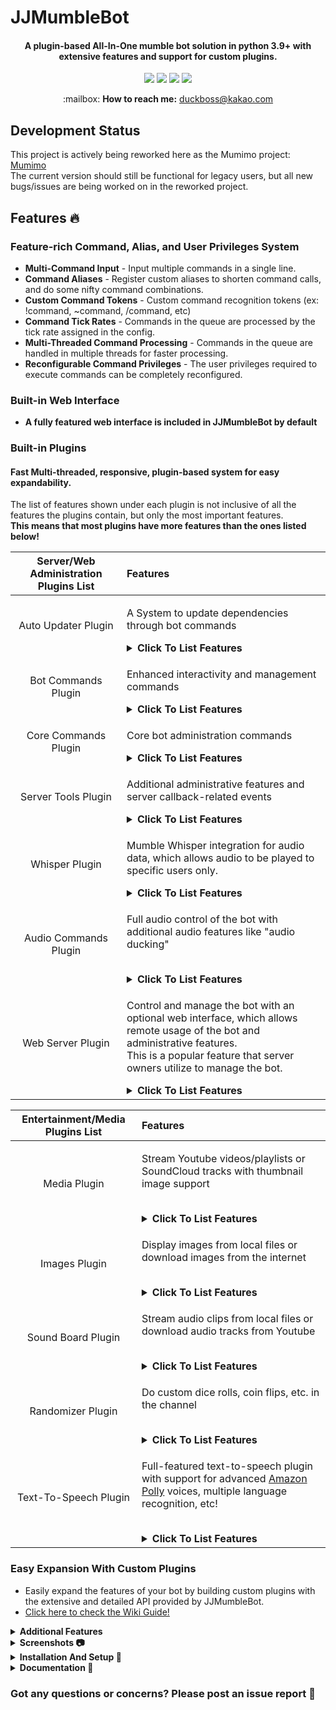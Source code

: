 # JJMumbleBot
<h4 align="center">A plugin-based All-In-One mumble bot solution in python 3.9+ with extensive features and support for custom plugins.</h4>
<p align="center">
  <a href="https://github.com/DuckBoss/JJMumbleBot/releases/latest"><img src="https://img.shields.io/github/release/DuckBoss/JJMumbleBot.svg"></a>
  <a href="https://github.com/DuckBoss/JJMumbleBot/blob/master/LICENSE"><img src="https://img.shields.io/badge/License-GPL-blue.svg"></a>
  <a href="https://www.codefactor.io/repository/github/duckboss/jjmumblebot"><img src="https://www.codefactor.io/repository/github/duckboss/jjmumblebot/badge"></a>
  <a href="https://travis-ci.com/DuckBoss/JJMumbleBot"><img src="https://travis-ci.com/DuckBoss/JJMumbleBot.svg?branch=master"></a><br>
</p>
<p align="center">
  :mailbox: <b>How to reach me:</b> <a href="mailto:duckboss@kakao.com" alt="duckboss@kakao.com">duckboss@kakao.com</a><br>
</p>


  ## Development Status
  This project is actively being reworked here as the Mumimo project: [Mumimo](https://github.com/DuckBoss/Mumimo)<br>
  The current version should still be functional for legacy users, but all new bugs/issues are being worked on in the reworked project.

  ## Features  🔥


  ### Feature-rich Command, Alias, and User Privileges System
  - <b>Multi-Command Input</b> - Input multiple commands in a single line.
  - <b>Command Aliases</b> - Register custom aliases to shorten command calls, and do some nifty command combinations.
  - <b>Custom Command Tokens</b> - Custom command recognition tokens (ex: !command, ~command, /command, etc)
  - <b>Command Tick Rates</b> - Commands in the queue are processed by the tick rate assigned in the config.
  - <b>Multi-Threaded Command Processing</b> - Commands in the queue are handled in multiple threads for faster processing.
  - <b>Reconfigurable Command Privileges</b> - The user privileges required to execute commands can be completely reconfigured.

  ### Built-in Web Interface
  - <b>A fully featured web interface is included in JJMumbleBot by default</b>

  ### Built-in Plugins
  #### Fast Multi-threaded, responsive, plugin-based system for easy expandability.
  The list of features shown under each plugin is not inclusive of all the features the plugins contain,
  but only the most important features.<br/>
  **This means that most plugins have more features than the ones listed below!**
  
  | Server/Web Administration Plugins List | Features |
  | :---: | :--- |
  | Auto Updater Plugin | <p>A System to update dependencies through bot commands</p><details><summary><strong>Click To List Features</strong></summary><ul><li>Check For Dependency Updates</li><li>Update Dependencies Directly Through The Bot</li></ul></details> |
  | Bot Commands Plugin | <p>Enhanced interactivity and management commands</p><details><summary><strong>Click To List Features</strong></summary><ul><li><b>User Administration:</b> Kick/User/Ban/Move/Mute/Deafen Commands</li><li><b>Channel Administration:</b> Create/Remove/Rename Temporary and Permanent Channels</li><li><b>User Privileges:</b> Set User Privileges, Blacklist/Whitelist Users</li></ul></details>|
  | Core Commands Plugin | <p>Core bot administration commands</p><details><summary><strong>Click To List Features</strong></summary><ul><li><b>Plugin Administration:</b>Start/Stop/Restart Plugins At Runtime</li><li><b>Bot Information:</b> Set Mumble Comment, Display Version/Uptime/About</li><li><b>Alias System</b>: Add/Update/Import Aliases For Commands At Runtime</li><li><b>Command Permission System</b>: Add/Update/Import Permissions For Commands At Runtime</li><li><b>Command History</b>: Display Recently Used Commands</li></ul></details> | 
  | Server Tools Plugin | <p>Additional administrative features and server callback-related events</p><details><summary><strong>Click To List Features</strong></summary><ul><li>Display A Link To The JJMumbleBot Wiki</li><li><b>User Connection Sounds:</b> Play Audio Clip When Users Join</li></ul></details> |
  | Whisper Plugin | <p>Mumble Whisper integration for audio data, which allows audio to be played to specific users only.</p><details><summary><strong>Click To List Features</strong></summary><ul><li><b>User Whisper Support:</b> Set Mumble's whisper to single/multiple users.</li><li><b>Channel Whisper Support:</b> Set Mumble's whisper to channels.</li></ul></details> |
  | Audio Commands Plugin | <p>Full audio control of the bot with additional audio features like "audio ducking"</p><br/><details><summary><strong>Click To List Features</strong></summary><ul><li>Queue Audio/Video Clips</li><li>Audio Controls - Pause/Resume/Shuffle/Skip/Loop/Seek/Stop</li><li>Audio Ducking Integration (Method of lowering currently playing audio when users are speaking)</li></ul></details> |
  | Web Server Plugin | <p>Control and manage the bot with an optional web interface, which allows remote usage of the bot and administrative features.<br/>This is a popular feature that server owners utilize to manage the bot.</p><details><summary><strong>Click To List Features</strong></summary><ul><li><b>Web Interface Security:</b> HTTPS/SSL Support</li><li><b>Web Server Commands</b>: Start/Stop The Web Server Through Commands</li><li>Optional Automatic Certificate Generation</li></ul></details> |
  
  | Entertainment/Media Plugins List | Features |
  | :---: | :--- |
  | Media Plugin  | <p>Stream Youtube videos/playlists or SoundCloud tracks with thumbnail image support</p><br/><details><summary><strong>Click To List Features</strong></summary><ul><li>Youtube Playlist Support</li><li>Video Thumbnails</li><li>Audio Queue System</li><li>Direct Youtube/SoundCloud Link Support</li><li>Search/Browse Youtube Support</li><li>Mumble Whisper Integration</li></ul></details>  |
  | Images Plugin  | <p>Display images from local files or download images from the internet</p></br><details><summary><strong>Click To List Features</strong></summary><ul><li>Local Images Support</li><li>Direct URL Images Support</li><li>Audio Queue System</li><li>Direct Youtube/SoundCloud Link Support</li><li>Search/Browse Youtube Support</li><li>Mumble Whisper Integration</li></ul></details>  |
  | Sound Board Plugin | <p>Stream audio clips from local files or download audio tracks from Youtube</p><br/><details><summary><strong>Click To List Features</strong></summary><ul><li>Local Audio Clips Support</li><li>Download And Play Audio Clips From Youtube</li><li>Mumble Whisper Integration</li><li>Play Random Audio Clips From Library</li><li>Supports Popular File Types</li></ul></details> |
  | Randomizer Plugin | <p>Do custom dice rolls, coin flips, etc. in the channel</p></br><details><summary><strong>Click To List Features</strong></summary><ul><li>Custom Dice Rolls</li><li>Coin Flips</li><li>Standard Dice Rolls (d6, d12, d100, etc.)</li></ul></details> |
  | Text-To-Speech Plugin | <p>Full-featured text-to-speech plugin with support for advanced <a href="https://docs.aws.amazon.com/polly/latest/dg/voicelist.html">Amazon Polly</a> voices, multiple language recognition, etc!</p></br><details><summary><strong>Click To List Features</strong></summary><ul><li>Choose voices from a list of over 50 voices by Amazon Polly</li><li>Choose a default TTS voice</li><li>Set maximum character limits for TTS</li><li>Stream or Download TTS voice clips</li></ul></summary> |

  ### Easy Expansion With Custom Plugins
  - Easily expand the features of your bot by building custom plugins with the extensive and detailed API provided by JJMumbleBot.  
  - <a href="https://duckboss.github.io/JJMumbleBot/wiki/general/plugins.html">Click here to check the Wiki Guide!</a></b>

<details>
  <summary><strong>Additional Features</strong></summary>
  <ul>

  ### Custom GUI System  
  - <b>Pseudo-GUI System [PGUI]</b> - A pseudo graphical user interface built with html tags.<br/>
  -  <a href="">Pseudo-GUI API</a>
      
  </ul>
</details>

<details>
  <summary><strong>Screenshots 📷</strong></summary>
  <ul>

  ## Screenshots 📷
  
  <h3> Audio Interface System (youtube plugin, sound board plugin, etc) </h3>
  <img width=700 style="border-radius:3%" src="https://user-images.githubusercontent.com/20238115/88094381-75fcf600-cb61-11ea-8113-495db67a415d.png" alt="Channel Chat Image"/>
  
  <h3> Web Interface - Commands Page </h3>
  <img width=700 style="border-radius:3%" src="https://user-images.githubusercontent.com/20238115/106856286-3bd1ec80-668c-11eb-88dd-290e7e1dc027.png" alt="Commands Tab Image"/>
  
  <h3> Web Interface - Audio Page </h3>
  <img width=700 style="border-radius:3%" src="https://user-images.githubusercontent.com/20238115/106061227-1f014c00-60c3-11eb-9540-dd8a9222438d.png" alt="Audio Tab Image"/>
  
  <h3> Web Interface - Debug Page </h3>
  <img width=700 style="border-radius:3%" src="https://user-images.githubusercontent.com/20238115/106063400-1e1de980-60c6-11eb-8ab0-c52b1f097186.png" alt="Debug Tab Image"/>
  </ul>
</details>

<details>
  <summary><strong>Installation And Setup 🏃</strong></summary>
  <ul>

  ### Installation And Setup 🏃
  Please refer to the <b><a href="https://duckboss.github.io/JJMumbleBot/wiki/requirements.html">Requirements Wiki Page</a></b> for a full list of requirements, and instructions for installation.
  Additionally, the <b><a href="https://duckboss.github.io/JJMumbleBot/wiki/quick_start.html">Quick Start Guide</a></b> is also helpful for setting up the bot.

  ### Docker Setup 🏃
  Please check the <b><a href="https://duckboss.github.io/JJMumbleBot/wiki/general/docker.html">Docker Setup Wiki Page</a></b> for more information.
  </ul>
</details>

<details>
  <summary><strong>Documentation 📝</strong></summary>
  
  <ul>

  ### Documentation 📝
  <b><a href="https://duckboss.github.io/JJMumbleBot/wiki/new/whats_new.html">JJMumbleBot Documentation Wiki</a></b> <br>
  <b><a href="https://duckboss.github.io/JJMumbleBot/wiki/faq.html">F.A.Q - Solve common issues easily</a></b> <br>
  <b><a href="https://duckboss.github.io/JJMumbleBot/wiki/requirements.html">Requirements and Dependencies</a></b> <br>
  <b><a href="https://duckboss.github.io/JJMumbleBot/wiki/quick_start.html">Quick Start Guide</a></b> <br>
  </ul>

</details>

### Got any questions or concerns? Please post an issue report 👋
